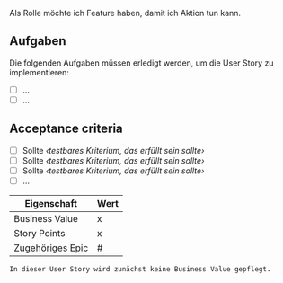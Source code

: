 Als Rolle möchte ich Feature haben, damit ich Aktion tun kann.

## Aufgaben
Die folgenden Aufgaben müssen erledigt werden, um die User Story zu implementieren:
- [ ] ...
- [ ] ...

## Acceptance criteria

- [ ] Sollte *‹testbares Kriterium, das erfüllt sein sollte›*
- [ ] Sollte *‹testbares Kriterium, das erfüllt sein sollte›*
- [ ] Sollte *‹testbares Kriterium, das erfüllt sein sollte›*
- [ ] …

| Eigenschaft       | Wert   |
| -----------       | ----   |
| Business Value    | x      |
| Story Points      | x      |
| Zugehöriges Epic  | #      |

`In dieser User Story wird zunächst keine Business Value gepflegt.`

